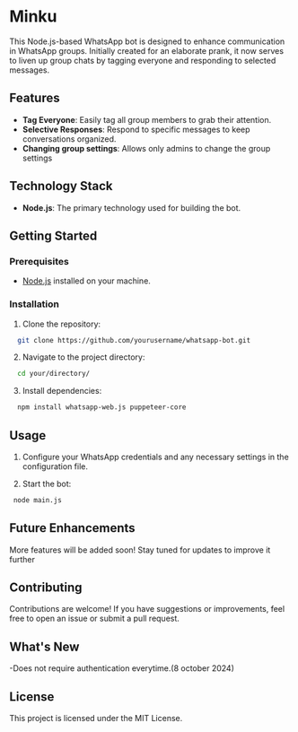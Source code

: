 # Minku

This Node.js-based WhatsApp bot is designed to enhance communication in WhatsApp groups. Initially created for an elaborate prank, it now serves to liven up group chats by tagging everyone and responding to selected messages.

## Features

- **Tag Everyone**: Easily tag all group members to grab their attention.
- **Selective Responses**: Respond to specific messages to keep conversations organized.
- **Changing group settings**: Allows only admins to change the group settings

## Technology Stack

- **Node.js**: The primary technology used for building the bot.

## Getting Started

### Prerequisites

- [Node.js](https://nodejs.org/) installed on your machine.

### Installation

1.  Clone the repository:
  ```bash
    git clone https://github.com/yourusername/whatsapp-bot.git
```

2.  Navigate to the project directory:
 ```bash
   cd your/directory/
```

3.  Install dependencies:
  ```bash
    npm install whatsapp-web.js puppeteer-core
```

## Usage

1. Configure your WhatsApp credentials and any necessary settings in the configuration file.
 
2. Start the bot:
```bash
 node main.js
```

## Future Enhancements

More features will be added soon! Stay tuned for updates to improve it further

## Contributing
Contributions are welcome! If you have suggestions or improvements, feel free to open an issue or submit a pull request.

## What's New 
-Does not require authentication everytime.(8 october 2024)

## License
This project is licensed under the MIT License.
